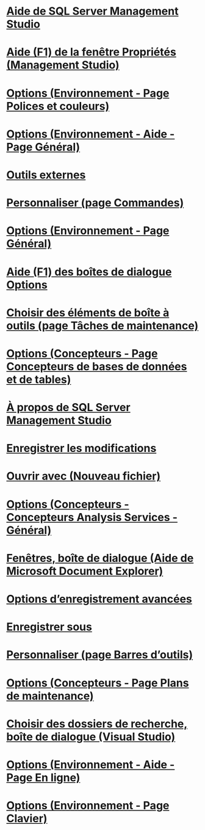 # [Aide de SQL Server Management Studio](sql-server-management-studio-menu-help.md)
# [Aide (F1) de la fenêtre Propriétés (Management Studio)](properties-window-f1-help-management-studio.md)
# [Options (Environnement - Page Polices et couleurs)](options-environment-fonts-and-colors-page.md)
# [Options (Environnement - Aide - Page Général)](options-environment-help-general-page.md)
# [Outils externes](external-tools.md)
# [Personnaliser (page Commandes)](customize-commands-page.md)
# [Options (Environnement - Page Général)](options-environment-general-page.md)
# [Aide (F1) des boîtes de dialogue Options](options-dialog-boxes-f1-help.md)
# [Choisir des éléments de boîte à outils (page Tâches de maintenance)](choose-toolbox-items-maintenance-tasks-page.md)
# [Options (Concepteurs - Page Concepteurs de bases de données et de tables)](options-designers-table-and-database-designers-page.md)
# [À propos de SQL Server Management Studio](about-sql-server-management-studio.md)
# [Enregistrer les modifications](save-changes.md)
# [Ouvrir avec (Nouveau fichier)](open-with-new-file.md)
# [Options (Concepteurs - Concepteurs Analysis Services - Général)](options-designers-analysis-services-designers-general.md)
# [Fenêtres, boîte de dialogue (Aide de Microsoft Document Explorer)](windows-dialog-box-microsoft-document-explorer-help.md)
# [Options d’enregistrement avancées](advanced-save-options.md)
# [Enregistrer sous](save-as.md)
# [Personnaliser (page Barres d’outils)](customize-toolbars-page.md)
# [Options (Concepteurs - Page Plans de maintenance)](options-designers-maintenance-plans-page.md)
# [Choisir des dossiers de recherche, boîte de dialogue (Visual Studio)](choose-search-folders-dialog-box-visual-studio.md)
# [Options (Environnement - Aide - Page En ligne)](options-environment-help-online-page.md)
# [Options (Environnement - Page Clavier)](options-environment-keyboard-page.md)
